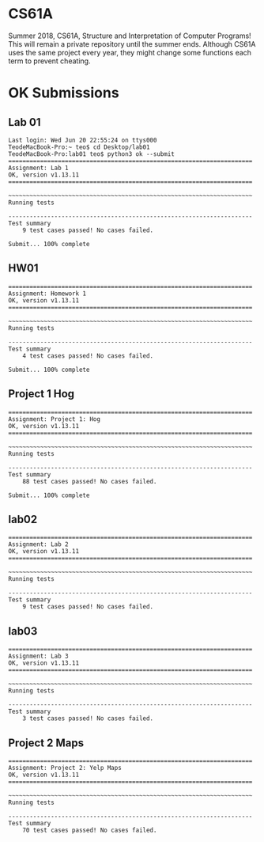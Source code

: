 # CS61A
Summer 2018, CS61A, Structure and Interpretation of Computer Programs! This will remain a private repository until the summer ends. Although CS61A uses the same project every year, they might change some functions each term to prevent cheating.


# OK Submissions
## Lab 01
```
Last login: Wed Jun 20 22:55:24 on ttys000
TeodeMacBook-Pro:~ teo$ cd Desktop/lab01
TeodeMacBook-Pro:lab01 teo$ python3 ok --submit
=====================================================================
Assignment: Lab 1
OK, version v1.13.11
=====================================================================

~~~~~~~~~~~~~~~~~~~~~~~~~~~~~~~~~~~~~~~~~~~~~~~~~~~~~~~~~~~~~~~~~~~~~
Running tests

---------------------------------------------------------------------
Test summary
    9 test cases passed! No cases failed.

Submit... 100% complete
```

## HW01
```
=====================================================================
Assignment: Homework 1
OK, version v1.13.11
=====================================================================

~~~~~~~~~~~~~~~~~~~~~~~~~~~~~~~~~~~~~~~~~~~~~~~~~~~~~~~~~~~~~~~~~~~~~
Running tests

---------------------------------------------------------------------
Test summary
    4 test cases passed! No cases failed.

Submit... 100% complete
```

## Project 1 Hog
```
=====================================================================
Assignment: Project 1: Hog
OK, version v1.13.11
=====================================================================

~~~~~~~~~~~~~~~~~~~~~~~~~~~~~~~~~~~~~~~~~~~~~~~~~~~~~~~~~~~~~~~~~~~~~
Running tests

---------------------------------------------------------------------
Test summary
    88 test cases passed! No cases failed.

Submit... 100% complete
```

## lab02
```
=====================================================================
Assignment: Lab 2
OK, version v1.13.11
=====================================================================

~~~~~~~~~~~~~~~~~~~~~~~~~~~~~~~~~~~~~~~~~~~~~~~~~~~~~~~~~~~~~~~~~~~~~
Running tests

---------------------------------------------------------------------
Test summary
    9 test cases passed! No cases failed.
```

## lab03
```
=====================================================================
Assignment: Lab 3
OK, version v1.13.11
=====================================================================

~~~~~~~~~~~~~~~~~~~~~~~~~~~~~~~~~~~~~~~~~~~~~~~~~~~~~~~~~~~~~~~~~~~~~
Running tests

---------------------------------------------------------------------
Test summary
    3 test cases passed! No cases failed.
```

## Project 2 Maps
```
=====================================================================
Assignment: Project 2: Yelp Maps
OK, version v1.13.11
=====================================================================

~~~~~~~~~~~~~~~~~~~~~~~~~~~~~~~~~~~~~~~~~~~~~~~~~~~~~~~~~~~~~~~~~~~~~
Running tests

---------------------------------------------------------------------
Test summary
    70 test cases passed! No cases failed.
```
